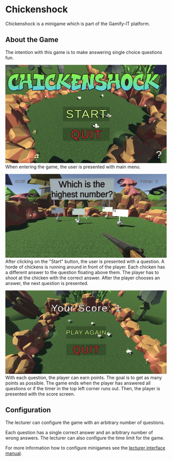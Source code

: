 # Chickenshock

Chickenshock is a minigame which is part of the Gamify-IT platform.

## About the Game

The intention with this game is to make answering single choice questions fun.

![main menu screenshot](assets/chickenshock_main_menu.webp)
When entering the game, the user is presented with main menu.

![game screenshot](assets/chickenshock_game.webp)
After clicking on the "Start" button, the user is presented with a question.
A horde of chickens is running around in front of the player.
Each chicken has a different answer to the question floating above them.
The player has to shoot at the chicken with the correct answer.
After the player chooses an answer, the next question is presented.

![end screen screenshot](assets/chickenshock_end_screen.webp)
With each question, the player can earn points.
The goal is to get as many points as possible.
The game ends when the player has answered all questions or if the timer in the top left corner runs out.
Then, the player is presented with the score screen.

## Configuration

The lecturer can configure the game with an arbitrary number of questions.

Each question has a single correct answer and an arbitrary number of wrong answers.
The lecturer can also configure the time limit for the game.

For more information how to configure minigames see the [lecturer interface manual](../lecturer-interface/README.md).
